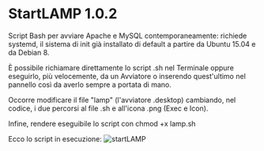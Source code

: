 # StartLAMP 1.0.2

Script Bash per avviare Apache e MySQL contemporaneamente: richiede systemd, il sistema di init già installato di default a partire da Ubuntu 15.04 e da Debian 8.

È possibile richiamare direttamente lo script .sh nel Terminale oppure eseguirlo, più velocemente, da un Avviatore o inserendo quest'ultimo nel pannello così da averlo sempre a portata di mano.

Occorre modificare il file "lamp" (l'avviatore .desktop) cambiando, nel codice, i due percorsi al file .sh e all'icona .png (Exec e Icon).

Infine, rendere eseguibile lo script con chmod +x lamp.sh

Ecco lo script in esecuzione: 
![startLAMP](https://user-images.githubusercontent.com/59565800/159156791-7ea89fa9-7d5c-498c-87f6-11988358e07d.png)
